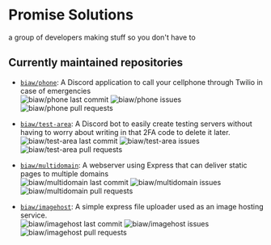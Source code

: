 # Promise Solutions

a group of developers making stuff so you don't have to

## Currently maintained repositories

* [`biaw/phone`](https://github.com/biaw/phone): A Discord application to call your cellphone through Twilio in case of emergencies\
![biaw/phone last commit](https://img.shields.io/github/last-commit/biaw/phone)
![biaw/phone issues](https://img.shields.io/github/issues-raw/biaw/phone)
![biaw/phone pull requests](https://img.shields.io/github/issues-pr-raw/biaw/phone)

* [`biaw/test-area`](https://github.com/biaw/test-area): A Discord bot to easily create testing servers without having to worry about writing in that 2FA code to delete it later.\
![biaw/test-area last commit](https://img.shields.io/github/last-commit/biaw/test-area)
![biaw/test-area issues](https://img.shields.io/github/issues-raw/biaw/test-area)
![biaw/test-area pull requests](https://img.shields.io/github/issues-pr-raw/biaw/test-area)

* [`biaw/multidomain`](https://github.com/biaw/multidomain): A webserver using Express that can deliver static pages to multiple domains\
![biaw/multidomain last commit](https://img.shields.io/github/last-commit/biaw/multidomain)
![biaw/multidomain issues](https://img.shields.io/github/issues-raw/biaw/multidomain)
![biaw/multidomain pull requests](https://img.shields.io/github/issues-pr-raw/biaw/multidomain)

* [`biaw/imagehost`](https://github.com/biaw/imagehost): A simple express file uploader used as an image hosting service.\
![biaw/imagehost last commit](https://img.shields.io/github/last-commit/biaw/imagehost)
![biaw/imagehost issues](https://img.shields.io/github/issues-raw/biaw/imagehost)
![biaw/imagehost pull requests](https://img.shields.io/github/issues-pr-raw/biaw/imagehost)
